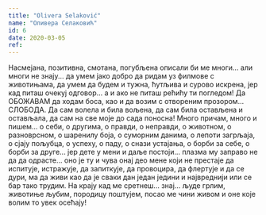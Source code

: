 ```yaml
---
title: "Olivera Selaković"
name: "Оливера Селаковић"
id: 6
date: 2020-03-05
ref:
---
```


Насмејана, позитивна, смотана, погубљена описали би ме многи... али многи не знају... да умем јако добро да ридам уз филмове с животињама, да умем да будем и тужна, ћутљива и сурово искрена, јер кад питаш очекуј одговор... а и ако не питаш рећићу ти погледом! Да ОБОЖАВАМ да ходам боса, као и да возим с отвореним прозором... СЛОБОДА. Да сам волела и била вољена, да сам била остављена и остављала, да сам на све моје до сада поносна! Много причам, много и пишем... о себи, о другима, о правди, о неправди, о животном, о разноврсном, о шаренилу боја, о суморним данима, о лепоти загрљаја, о сјају пољубца, о успеху, о паду, о снази устајања, о борби за себе, о борби за друге... јер дете у мени и даље постоји... плазма му заправо не да да одрасте... оно је ту и чува онај део мене који не престаје да испитује, истражује, да запиткује, да провоцира, да флертује и да се дури, ма да живи као да је сваки дан један једини и највреднији или се бар тако трудим. На крају кад ме сретнеш... знај... људе грлим, животиње љубим, породицу поштујем, посао ме чини живом и оне које волим то увек осећају!
